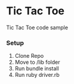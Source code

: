 # Tic Tac Toe 
Tic Tac Toe code sample

### Setup

1. Clone Repo
2. Move to /lib folder
3. Run bundle install
4. Run ruby driver.rb
